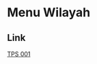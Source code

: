 # Menu Wilayah

## Link

[TPS 001](https://github.com/gigit-pemilu/pemilu-2024-91-papua/tree/main/pileg-dpr/hitung-suara/sub/91-papua/sub/06-biak-numfor/sub/13-yawosi/sub/2006-fanindi/sub/001-tps)

